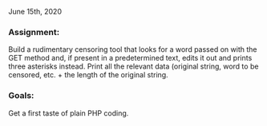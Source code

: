 June 15th, 2020

### Assignment: 
Build a rudimentary censoring tool that looks for a word passed on with the GET method and, if present in a predetermined text, edits it out and prints three asterisks instead.
Print all the relevant data (original string, word to be censored, etc. + the length of the original string.

### Goals: 
Get a first taste of plain PHP coding.
